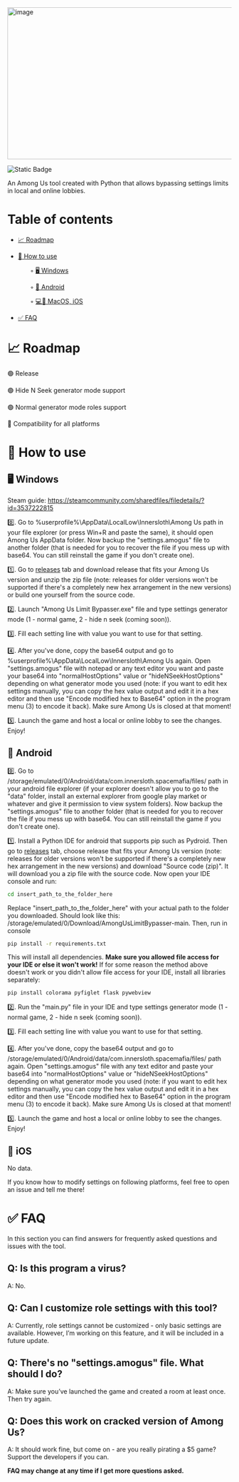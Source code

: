 <img width="590" height="341" alt="image" src="https://github.com/user-attachments/assets/c5d0dad0-1f9e-4692-92a4-2b7c1f008919" />

![Static Badge](https://img.shields.io/badge/Python-3.13-blue?style=plastic&logo=python&logoColor=%23196bcf&logoSize=amg&labelColor=%2381f230&color=%23f5be0a&link=https%3A%2F%2Fwww.python.org%2Fdownloads%2Frelease%2Fpython-3135%2F)


An Among Us tool created with Python that allows bypassing settings limits in local and online lobbies.

# Table of contents
- [📈 Roadmap](#-roadmap)

- [📌 How to use](#-how-to-use)

⠀⠀⠀⠀⠀◦ [🖥 Windows](#-windows)

⠀⠀⠀⠀⠀◦ [📱 Android](#-android)

⠀⠀⠀⠀⠀◦ [💻📳 MacOS, iOS](#-macOS-ios)

- [✅ FAQ](#-faq)

# 📈 Roadmap

🟢 Release

🟢 Hide N Seek generator mode support

🟢 Normal generator mode roles support

🔴 Compatibility for all platforms

# 📌 How to use
## 🖥 Windows
Steam guide: https://steamcommunity.com/sharedfiles/filedetails/?id=3537222815

0️⃣. Go to %userprofile%\AppData\LocalLow\Innersloth\Among Us path in your file explorer (or press Win+R and paste the same), it should open Among Us AppData folder. Now backup the "settings.amogus" file to another folder (that is needed for you to recover the file if you mess up with base64. You can still reinstall the game if you don't create one).

1️⃣. Go to [releases](https://github.com/Zaxerf1234/AmongUsLimitBypasser/releases) tab and download release that fits your Among Us version and unzip the zip file (note: releases for older versions won't be supported if there's a completely new hex arrangement in the new versions) or build one yourself from the source code.

2️⃣. Launch "Among Us Limit Bypasser.exe" file and type settings generator mode (1 - normal game, 2 - hide n seek (coming soon)).

3️⃣. Fill each setting line with value you want to use for that setting.

4️⃣. After you've done, copy the base64 output and go to %userprofile%\AppData\LocalLow\Innersloth\Among Us again. Open "settings.amogus" file with notepad or any text editor you want and paste your base64 into "normalHostOptions" value or "hideNSeekHostOptions" depending on what generator mode you used (note: if you want to edit hex settings manually, you can copy the hex value output and edit it in a hex editor and then use "Encode modified hex to Base64" option in the program menu (3) to encode it back). Make sure Among Us is closed at that moment!

5️⃣. Launch the game and host a local or online lobby to see the changes. Enjoy!

## 📱 Android
0️⃣. Go to /storage/emulated/0/Android/data/com.innersloth.spacemafia/files/ path in your android file explorer (if your explorer doesn't allow you to go to the "data" folder, install an external explorer from google play market or whatever and give it permission to view system folders). Now backup the "settings.amogus" file to another folder (that is needed for you to recover the file if you mess up with base64. You can still reinstall the game if you don't create one).

1️⃣. Install a Python IDE for android that supports pip such as Pydroid. Then go to [releases](https://github.com/Zaxerf1234/AmongUsLimitBypasser/releases) tab, choose release that fits your Among Us version (note: releases for older versions won't be supported if there's a completely new hex arrangement in the new versions) and download "Source code (zip)". It will download you a zip file with the source code. Now open your IDE console and run: 
```bash
cd insert_path_to_the_folder_here
```
Replace "insert_path_to_the_folder_here" with your actual path to the folder you downloaded. Should look like this: /storage/emulated/0/Download/AmongUsLimitBypasser-main. Then, run in console
```bash
pip install -r requirements.txt
```
This will install all dependencies. **Make sure you allowed file access for your IDE or else it won't work!** If for some reason the method above doesn't work or you didn't allow file access for your IDE, install all libraries separately:
```bash
pip install colorama pyfiglet flask pywebview
```
2️⃣. Run the "main.py" file in your IDE and type settings generator mode (1 - normal game, 2 - hide n seek (coming soon)).

3️⃣. Fill each setting line with value you want to use for that setting.

4️⃣. After you've done, copy the base64 output and go to /storage/emulated/0/Android/data/com.innersloth.spacemafia/files/ path again. Open "settings.amogus" file with any text editor and paste your base64 into "normalHostOptions" value or "hideNSeekHostOptions" depending on what generator mode you used (note: if you want to edit hex settings manually, you can copy the hex value output and edit it in a hex editor and then use "Encode modified hex to Base64" option in the program menu (3) to encode it back). Make sure Among Us is closed at that moment!

5️⃣. Launch the game and host a local or online lobby to see the changes. Enjoy!

## 📳 iOS
No data.

If you know how to modify settings on following platforms, feel free to open an issue and tell me there!


# ✅ FAQ
In this section you can find answers for frequently asked questions and issues with the tool.

## Q: Is this program a virus?
A: No.

## Q: Can I customize role settings with this tool?
A: Currently, role settings cannot be customized - only basic settings are available. However, I’m working on this feature, and it will be included in a future update.

## Q: There's no "settings.amogus" file. What should I do?
A: Make sure you’ve launched the game and created a room at least once. Then try again.

## Q: Does this work on cracked version of Among Us?
A: It should work fine, but come on - are you really pirating a $5 game? Support the developers if you can.

**FAQ may change at any time if I get more questions asked.**
